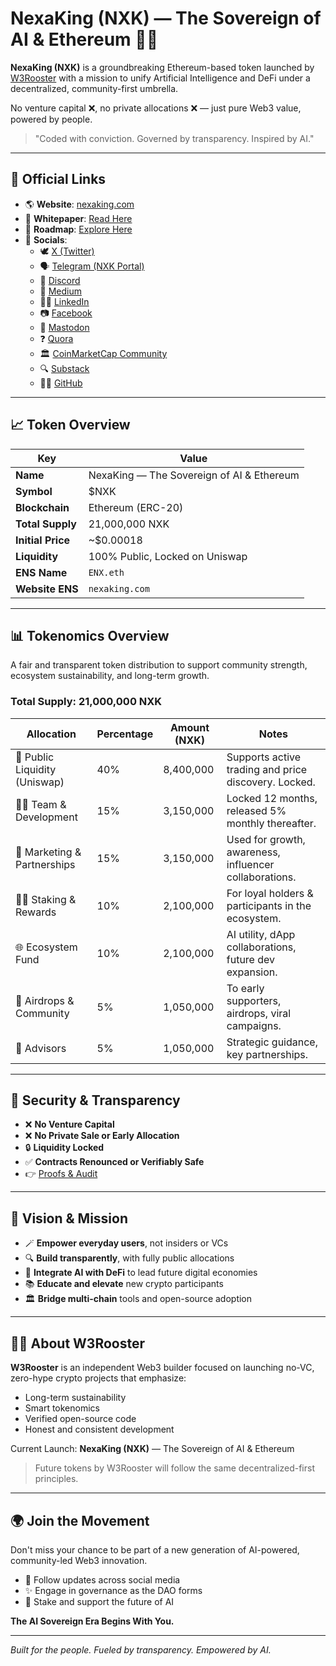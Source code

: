# NexaKing (NXK) — The Sovereign of AI & Ethereum 🚀🌐

**NexaKing (NXK)** is a groundbreaking Ethereum-based token launched by [W3Rooster](https://github.com/W3Rooster) with a mission to unify Artificial Intelligence and DeFi under a decentralized, community-first umbrella.

No venture capital ❌, no private allocations ❌ — just pure Web3 value, powered by people.

> "Coded with conviction. Governed by transparency. Inspired by AI."

---

## 🔗 Official Links

- 🌎 **Website**: [nexaking.com](https://nexaking.com)
- 📄 **Whitepaper**: [Read Here](https://nexaking.com/whitepaper/)
- 📏 **Roadmap**: [Explore Here](https://nexaking.com/roadmap/)
- 💬 **Socials**:
  - 🕊️ [X (Twitter)](https://x.com/W3Rooster)
  - 🗣️ [Telegram (NXK Portal)](https://t.me/NexaKingPortal)
  - 🤟 [Discord](https://discord.gg/yourlink)
  - 📃 [Medium](https://medium.com/@w3rooster)
  - 👨‍🎓 [LinkedIn](https://www.linkedin.com/company/w3rooster)
  - 📷 [Facebook](https://www.facebook.com/W3Rooster)
  - 🔰 [Mastodon](https://mastodon.social/@W3Rooster)
  - ❓ [Quora](https://www.quora.com/profile/W3Rooster)
  - 🏛️ [CoinMarketCap Community](https://coinmarketcap.com/community/profile/W3Rooster/)
  - 🔍 [Substack](https://substack.com/@w3rooster)
  - 🏃‍♂️ [GitHub](https://github.com/W3Rooster)

---

## 📈 Token Overview

| Key               | Value                                       |
|------------------|---------------------------------------------|
| **Name**         | NexaKing — The Sovereign of AI & Ethereum |
| **Symbol**       | $NXK                                        |
| **Blockchain**   | Ethereum (ERC-20)                           |
| **Total Supply** | 21,000,000 NXK                              |
| **Initial Price**| ~$0.00018                                   |
| **Liquidity**    | 100% Public, Locked on Uniswap              |
| **ENS Name**     | `ENX.eth`                                   |
| **Website ENS**  | `nexaking.com`                              |

---

## 📊 Tokenomics Overview

A fair and transparent token distribution to support community strength, ecosystem sustainability, and long-term growth.

### Total Supply: **21,000,000 NXK**

| Allocation                    | Percentage | Amount (NXK) | Notes                                                                 |
|------------------------------|------------|--------------|-----------------------------------------------------------------------|
| 🚙 Public Liquidity (Uniswap) | 40%        | 8,400,000    | Supports active trading and price discovery. Locked.                 |
| 👩‍💼 Team & Development       | 15%        | 3,150,000    | Locked 12 months, released 5% monthly thereafter.                    |
| 🌟 Marketing & Partnerships | 15%        | 3,150,000    | Used for growth, awareness, influencer collaborations.               |
| 🏋️‍♂️ Staking & Rewards         | 10%        | 2,100,000    | For loyal holders & participants in the ecosystem.                   |
| 🌐 Ecosystem Fund             | 10%        | 2,100,000    | AI utility, dApp collaborations, future dev expansion.               |
| 🎁 Airdrops & Community       | 5%         | 1,050,000    | To early supporters, airdrops, viral campaigns.                      |
| 🤝 Advisors                    | 5%         | 1,050,000    | Strategic guidance, key partnerships.                                |

---

## 🚧 Security & Transparency

- ❌ **No Venture Capital**
- ❌ **No Private Sale or Early Allocation**
- 🔒 **Liquidity Locked**
- ✅ **Contracts Renounced or Verifiably Safe**
- 👉 [Proofs & Audit](https://nexaking.com/security)

---

## 🌟 Vision & Mission

- 🪄 **Empower everyday users**, not insiders or VCs
- 🔍 **Build transparently**, with fully public allocations
- 🤖 **Integrate AI with DeFi** to lead future digital economies
- 📚 **Educate and elevate** new crypto participants
- 🏛️ **Bridge multi-chain** tools and open-source adoption

---

## 👨‍💻 About W3Rooster

**W3Rooster** is an independent Web3 builder focused on launching no-VC, zero-hype crypto projects that emphasize:

- Long-term sustainability
- Smart tokenomics
- Verified open-source code
- Honest and consistent development

Current Launch: **NexaKing (NXK)** — The Sovereign of AI & Ethereum

> Future tokens by W3Rooster will follow the same decentralized-first principles.

---

## 🌍 Join the Movement

Don't miss your chance to be part of a new generation of AI-powered, community-led Web3 innovation.

- 📢 Follow updates across social media
- ✨ Engage in governance as the DAO forms
- 🎯 Stake and support the future of AI

**The AI Sovereign Era Begins With You.**

---

*Built for the people. Fueled by transparency. Empowered by AI.*
